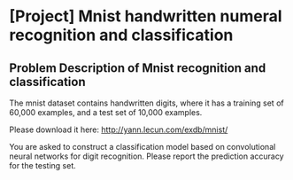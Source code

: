 # [Project] Mnist handwritten numeral recognition and classification
## Problem Description of Mnist recognition and classification
The mnist dataset contains handwritten digits, where it has a training set of 60,000 
examples, and a test set of 10,000 examples.

Please download it here: http://yann.lecun.com/exdb/mnist/

You are asked to construct a classification model based on convolutional 
neural networks for digit recognition. Please report the prediction accuracy for the 
testing set.













